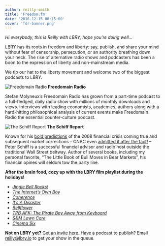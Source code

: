 ```yaml
---
author: reilly-smith
title: 'Freedom.fm'
date: '2016-12-15 00:15:00'
cover: 'fdr-banner.png'
---
```

*Hi everybody, this is Reilly with LBRY, hope you’re doing well...*

LBRY has its roots in freedom and liberty: say, publish, and share your mind without fear of censorship, persecution, or an authority breathing down your neck. The rise of alternative radio shows and podcasters has been a boon to the expression of liberty and non-mainstream media.

We tip our hat to the liberty movement and welcome two of the biggest podcasts to LBRY.

![Freedomain Radio](/img/news/fdr-inline.png)
**Freedomain Radio**

Stefan Molyneux’s Freedomain Radio has grown from a part-time podcast to a full-fledged, daily radio show with millions of monthly downloads and views. Interviews with leading economists, academics, authors along with a hard-hitting philosophical analysis of current events make Freedomain Radio the essential counter-culture podcast.

![The Schiff Report](/img/news/schiff-inline.jpg)
**The Schiff Report**

Known for his [bold predictions](https://www.youtube.com/watch?v=LfascZSTU4o) of the 2008 financial crisis coming true and subsequent market corrections – CNBC even [admitted it after the fact!](https://www.youtube.com/watch?v=5sie11QXI_Q) – Peter Schiff is a successful financial advisor and radio host outside the traditional Wall Street beltway. Author of several books, including my personal favorite, “The Little Book of Bull Moves in Bear Markets”, his financial opines will seldom tow the party line.

**After the brain food, cozy up with the LBRY film playlist during the holidays!**
- [*Jingle Bell Rocks!*](https://open.lbry.io/jinglebellrocks)
- [*The Internet’s Own Boy*](https://open.lbry.io/theinternetsownboy)
- [*Coherence*](https://open.lbry.io/coherence)
- [*It’s A Disaster*](https://open.lbry.io/itsadisaster)
- [*Bellflower*](https://open.lbry.io/bellfower)
- [*TPB AFK: The Pirate Bay Away from Keyboard*](https://open.lbry.io/tpbafk)
- [*S&M Lawn Care*](https://open.lbry.io/smlawncare)
- [*Cinema Six*](https://open.lbry.io/cinemasix)

**Not on LBRY yet?** [Get an invite here](https://lbry.io/get). Have a podcast to publish? Email [reilly@lbry.io](mailto:reilly@lbry.io) to get your show in the queue.
